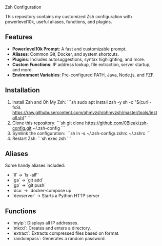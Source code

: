 Zsh Configuration

This repository contains my customized Zsh configuration with powerlevel10k, useful aliases, functions, and plugins.

## Features
- **Powerlevel10k Prompt**: A fast and customizable prompt.
- **Aliases**: Common Git, Docker, and system shortcuts.
- **Plugins**: Includes autosuggestions, syntax highlighting, and more.
- **Custom Functions**: IP address lookup, file extraction, server startup, and more.
- **Environment Variables**: Pre-configured PATH, Java, Node.js, and FZF.

## Installation
1. Install Zsh and Oh My Zsh:
   \`\`\`sh
   sudo apt install zsh -y
   sh -c \"\$(curl -fsSL https://raw.githubusercontent.com/ohmyzsh/ohmyzsh/master/tools/install.sh)\"
   \`\`\`
2. Clone this repository:
   \`\`\`sh
   git clone https://github.com/0Bleak/zsh-config.git ~/.zsh-config
   \`\`\`
3. Symlink the configuration:
   \`\`\`sh
   ln -s ~/.zsh-config/.zshrc ~/.zshrc
   \`\`\`
4. Restart Zsh:
   \`\`\`sh
   exec zsh
   \`\`\`

## Aliases
Some handy aliases included:
- \`ll\` → \`ls -alF\`
- \`ga\` → \`git add\`
- \`gp\` → \`git push\`
- \`dcu\` → \`docker-compose up\`
- \`devserver\` → Starts a Python HTTP server

## Functions
- \`myip\`: Displays all IP addresses.
- \`mkcd\`: Creates and enters a directory.
- \`extract\`: Extracts compressed files based on format.
- \`randompass\`: Generates a random password.

